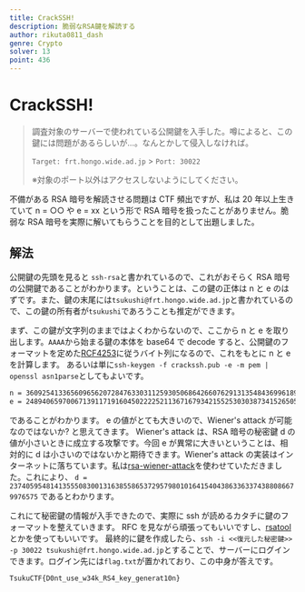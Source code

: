 ```yaml
---
title: CrackSSH!
description: 脆弱なRSA鍵を解読する
author: rikuta0811_dash
genre: Crypto
solver: 13
point: 436
---
```


# CrackSSH!

> 調査対象のサーバーで使われている公開鍵を入手した。噂によると、この鍵には問題があるらしいが...。なんとかして侵入しなければ。
>
> `Target: frt.hongo.wide.ad.jp` > `Port: 30022`
>
> ※対象のポート以外はアクセスしないようにしてください。

不備がある RSA 暗号を解読させる問題は CTF 頻出ですが、私は 20 年以上生きていて n = ○○ や e = xx という形で RSA 暗号を扱ったことがありません。脆弱な RSA 暗号を実際に解いてもらうことを目的として出題しました。

## 解法

公開鍵の先頭を見ると `ssh-rsa`と書かれているので、これがおそらく RSA 暗号の公開鍵であることがわかります。ということは、この鍵の正体は n と e のはずです。また、鍵の末尾には`tsukushi@frt.hongo.wide.ad.jp`と書かれているので、この鍵の所有者が`tsukushi`であろうことも推定ができます。

まず、この鍵が文字列のままではよくわからないので、ここから n と e を取り出します。`AAAA`から始まる鍵の本体を base64 で decode すると、公開鍵のフォーマットを定めた[RCF4253](https://datatracker.ietf.org/doc/html/rfc4253)に従うバイト列になるので、これをもとに n と e を計算します。
あるいは単に`ssh-keygen -f crackssh.pub -e -m pem | openssl asn1parse`としてもよいです。

```txt
n = 360925413365609656207284763303112593050686426607629131354843699618905677197872793512380288223361149508460688151102823348462592916817609977273908821217493993702786929282477487755465976082059834867631026295714550319202482180891845062064382568022072228888091051431136923983143306662931216184662445381040847666201
e = 248940659700671391171916045022225211367167934215525303038734152650593067612113589541083076628705613883775652505492831370527586438096113903892713520850387855997035509546247913887222055672708066391999421835495881798128330308530099218984443115901043292942963247939575084326452874538239309850357410618060448737279
```

であることがわかります。 e の値がとても大きいので、Wiener's attack が可能なのではないか? と思えてきます。
Wiener's attack は、RSA 暗号の秘密鍵 d の値が小さいときに成立する攻撃です。今回 e が異常に大きいということは、相対的に d は小さいのではないかと期待できます。Wiener's attack の実装はインターネットに落ちています。私は[rsa-wiener-attack](https://github.com/pablocelayes/rsa-wiener-attack)を使わせていただきました。これにより、
`d = 23740595481413555083001316385586537295798010164154043863363374388086679976575`
であるとわかります。

これにて秘密鍵の情報が入手できたので、実際に ssh が読めるカタチに鍵のフォーマットを整えていきます。
RFC を見ながら頑張ってもいいですし、[rsatool](https://github.com/ius/rsatool)とかを使ってもいいです。
最終的に鍵を作成したら、`ssh -i <<復元した秘密鍵>> -p 30022 tsukushi@frt.hongo.wide.ad.jp`とすることで、サーバーにログインできます。ログイン先には`flag.txt`が置かれており、この中身が答えです。

```txt
TsukuCTF{D0nt_use_w34k_RS4_key_generat10n}
```

